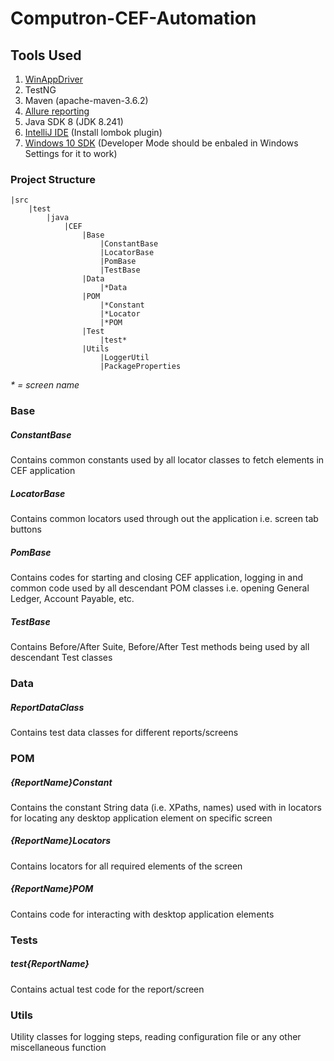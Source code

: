 # Computron-CEF-Automation

## Tools Used
1. [WinAppDriver](https://github.com/microsoft/WinAppDriver)
2. TestNG
3. Maven (apache-maven-3.6.2)
4. [Allure reporting](https://docs.qameta.io/allure/#_installing_a_commandline)
5. Java SDK 8 (JDK 8.241)
6. [IntelliJ IDE](https://www.jetbrains.com/idea/download/#section=windows) (Install lombok plugin)
7. [Windows 10 SDK](https://developer.microsoft.com/en-us/windows/downloads/windows-10-sdk/) (Developer Mode should be enbaled in Windows Settings for it to work)
 
### Project Structure
 
    |src
        |test
            |java
                |CEF
                    |Base
                        |ConstantBase
                        |LocatorBase
                        |PomBase
                        |TestBase
                    |Data
                        |*Data
                    |POM
                        |*Constant
                        |*Locator
                        |*POM
                    |Test
                        |test*
                    |Utils
                        |LoggerUtil
                        |PackageProperties
 
 
_* = screen name_

### Base

##### ConstantBase

Contains common constants used by all locator classes to fetch elements in CEF application

##### LocatorBase

Contains common locators used through out the application i.e. screen tab buttons

##### PomBase

Contains codes for starting and closing CEF application, logging in and common code used by all descendant POM 
classes i.e. opening General Ledger, Account Payable, etc.

##### TestBase

Contains Before/After Suite, Before/After Test methods being used by all descendant Test classes

### Data
##### ReportDataClass

Contains test data classes for different reports/screens

### POM
##### {ReportName}Constant

Contains the constant String data (i.e. XPaths, names) used with in locators for locating any desktop application
element on specific screen

##### {ReportName}Locators

Contains locators for all required elements of the screen

##### {ReportName}POM

Contains code for interacting with desktop application elements

### Tests
##### test{ReportName}

Contains actual test code for the report/screen

### Utils

Utility classes for logging steps, reading configuration file or any other miscellaneous function 